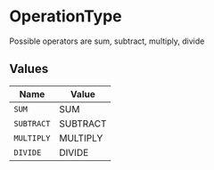 # OperationType

Possible operators are sum, subtract, multiply, divide


## Values

| Name       | Value      |
| ---------- | ---------- |
| `SUM`      | SUM        |
| `SUBTRACT` | SUBTRACT   |
| `MULTIPLY` | MULTIPLY   |
| `DIVIDE`   | DIVIDE     |
